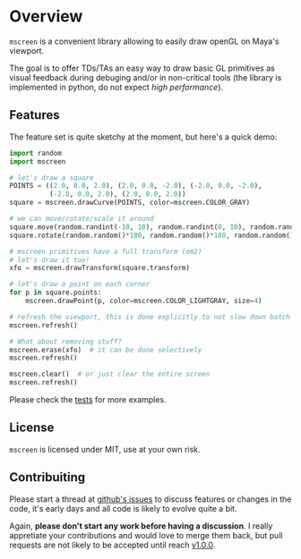# Overview
`mscreen` is a convenient library allowing to easily draw openGL on Maya's
viewport.

The goal is to offer TDs/TAs an easy way to draw basic GL primitives as visual
feedback during debuging and/or in non-critical tools (the library is
implemented in python, do not expect _high performance_).

## Features
The feature set is quite sketchy at the moment, but here's a quick demo:

```python
import random
import mscreen

# let's draw a square
POINTS = ((2.0, 0.0, 2.0), (2.0, 0.0, -2.0), (-2.0, 0.0, -2.0),
          (-2.0, 0.0, 2.0), (2.0, 0.0, 2.0))
square = mscreen.drawCurve(POINTS, color=mscreen.COLOR_GRAY)

# we can move/rotate/scale it around
square.move(random.randint(-10, 10), random.randint(0, 10), random.randint(-10, 10))
square.rotate(random.random()*180, random.random()*180, random.random()*180)

# mscreen primitives have a full transform (om2)
# let's draw it too!
xfo = mscreen.drawTransform(square.transform)

# let's draw a point on each corner
for p in square.points:
    mscreen.drawPoint(p, color=mscreen.COLOR_LIGHTGRAY, size=4)

# refresh the viewport, this is done explicitly to not slow down batch drawing
mscreen.refresh()

# What about removing stuff?
mscreen.erase(xfo)  # it can be done selectively
mscreen.refresh()

mscreen.clear()  # or just clear the entire screen
mscreen.refresh()
```

Please check the [tests](https://github.com/csaez/mscreen/tree/master/tests) for
more examples.

## License
`mscreen` is licensed under MIT, use at your own risk.


## Contribuiting
Please start a thread at [github's
issues](https://github.com/csaez/mscreen/issues) to discuss features or changes
in the code, it's early days and all code is likely to evolve quite a bit.

Again, __please don't start any work before having a discussion__. I really
appretiate your contributions and would love to merge them back, but
pull requests are not likely to be accepted until reach
[v1.0.0](https://github.com/csaez/mscreen/milestones/v1.0.0).
